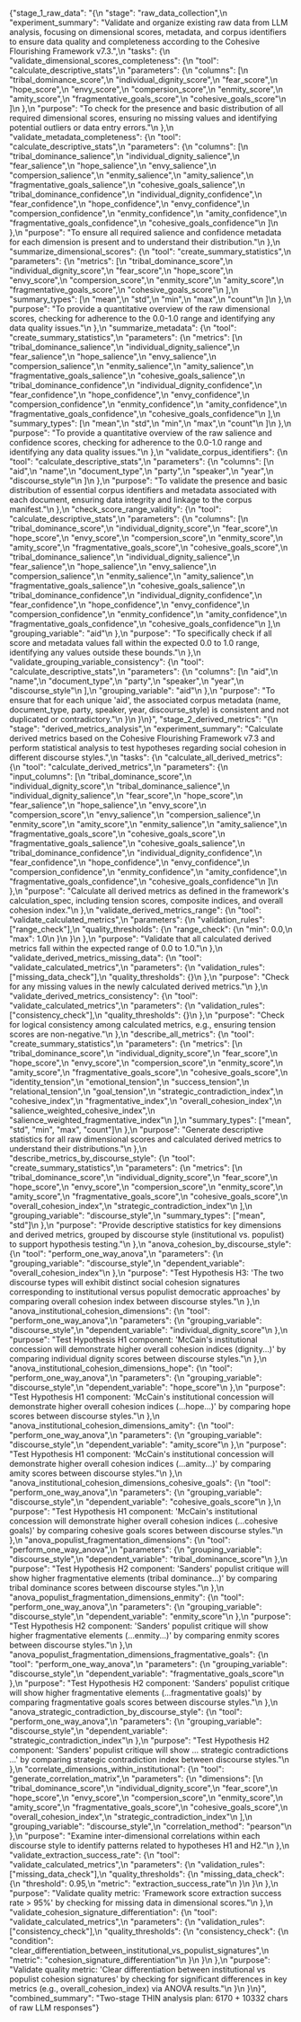 {"stage_1_raw_data": "{\n  \"stage\": \"raw_data_collection\",\n  \"experiment_summary\": \"Validate and organize existing raw data from LLM analysis, focusing on dimensional scores, metadata, and corpus identifiers to ensure data quality and completeness according to the Cohesive Flourishing Framework v7.3.\",\n  \"tasks\": {\n    \"validate_dimensional_scores_completeness\": {\n      \"tool\": \"calculate_descriptive_stats\",\n      \"parameters\": {\n        \"columns\": [\n          \"tribal_dominance_score\",\n          \"individual_dignity_score\",\n          \"fear_score\",\n          \"hope_score\",\n          \"envy_score\",\n          \"compersion_score\",\n          \"enmity_score\",\n          \"amity_score\",\n          \"fragmentative_goals_score\",\n          \"cohesive_goals_score\"\n        ]\n      },\n      \"purpose\": \"To check for the presence and basic distribution of all required dimensional scores, ensuring no missing values and identifying potential outliers or data entry errors.\"\n    },\n    \"validate_metadata_completeness\": {\n      \"tool\": \"calculate_descriptive_stats\",\n      \"parameters\": {\n        \"columns\": [\n          \"tribal_dominance_salience\",\n          \"individual_dignity_salience\",\n          \"fear_salience\",\n          \"hope_salience\",\n          \"envy_salience\",\n          \"compersion_salience\",\n          \"enmity_salience\",\n          \"amity_salience\",\n          \"fragmentative_goals_salience\",\n          \"cohesive_goals_salience\",\n          \"tribal_dominance_confidence\",\n          \"individual_dignity_confidence\",\n          \"fear_confidence\",\n          \"hope_confidence\",\n          \"envy_confidence\",\n          \"compersion_confidence\",\n          \"enmity_confidence\",\n          \"amity_confidence\",\n          \"fragmentative_goals_confidence\",\n          \"cohesive_goals_confidence\"\n        ]\n      },\n      \"purpose\": \"To ensure all required salience and confidence metadata for each dimension is present and to understand their distribution.\"\n    },\n    \"summarize_dimensional_scores\": {\n      \"tool\": \"create_summary_statistics\",\n      \"parameters\": {\n        \"metrics\": [\n          \"tribal_dominance_score\",\n          \"individual_dignity_score\",\n          \"fear_score\",\n          \"hope_score\",\n          \"envy_score\",\n          \"compersion_score\",\n          \"enmity_score\",\n          \"amity_score\",\n          \"fragmentative_goals_score\",\n          \"cohesive_goals_score\"\n        ],\n        \"summary_types\": [\n          \"mean\",\n          \"std\",\n          \"min\",\n          \"max\",\n          \"count\"\n        ]\n      },\n      \"purpose\": \"To provide a quantitative overview of the raw dimensional scores, checking for adherence to the 0.0-1.0 range and identifying any data quality issues.\"\n    },\n    \"summarize_metadata\": {\n      \"tool\": \"create_summary_statistics\",\n      \"parameters\": {\n        \"metrics\": [\n          \"tribal_dominance_salience\",\n          \"individual_dignity_salience\",\n          \"fear_salience\",\n          \"hope_salience\",\n          \"envy_salience\",\n          \"compersion_salience\",\n          \"enmity_salience\",\n          \"amity_salience\",\n          \"fragmentative_goals_salience\",\n          \"cohesive_goals_salience\",\n          \"tribal_dominance_confidence\",\n          \"individual_dignity_confidence\",\n          \"fear_confidence\",\n          \"hope_confidence\",\n          \"envy_confidence\",\n          \"compersion_confidence\",\n          \"enmity_confidence\",\n          \"amity_confidence\",\n          \"fragmentative_goals_confidence\",\n          \"cohesive_goals_confidence\"\n        ],\n        \"summary_types\": [\n          \"mean\",\n          \"std\",\n          \"min\",\n          \"max\",\n          \"count\"\n        ]\n      },\n      \"purpose\": \"To provide a quantitative overview of the raw salience and confidence scores, checking for adherence to the 0.0-1.0 range and identifying any data quality issues.\"\n    },\n    \"validate_corpus_identifiers\": {\n      \"tool\": \"calculate_descriptive_stats\",\n      \"parameters\": {\n        \"columns\": [\n          \"aid\",\n          \"name\",\n          \"document_type\",\n          \"party\",\n          \"speaker\",\n          \"year\",\n          \"discourse_style\"\n        ]\n      },\n      \"purpose\": \"To validate the presence and basic distribution of essential corpus identifiers and metadata associated with each document, ensuring data integrity and linkage to the corpus manifest.\"\n    },\n    \"check_score_range_validity\": {\n      \"tool\": \"calculate_descriptive_stats\",\n      \"parameters\": {\n        \"columns\": [\n          \"tribal_dominance_score\",\n          \"individual_dignity_score\",\n          \"fear_score\",\n          \"hope_score\",\n          \"envy_score\",\n          \"compersion_score\",\n          \"enmity_score\",\n          \"amity_score\",\n          \"fragmentative_goals_score\",\n          \"cohesive_goals_score\",\n          \"tribal_dominance_salience\",\n          \"individual_dignity_salience\",\n          \"fear_salience\",\n          \"hope_salience\",\n          \"envy_salience\",\n          \"compersion_salience\",\n          \"enmity_salience\",\n          \"amity_salience\",\n          \"fragmentative_goals_salience\",\n          \"cohesive_goals_salience\",\n          \"tribal_dominance_confidence\",\n          \"individual_dignity_confidence\",\n          \"fear_confidence\",\n          \"hope_confidence\",\n          \"envy_confidence\",\n          \"compersion_confidence\",\n          \"enmity_confidence\",\n          \"amity_confidence\",\n          \"fragmentative_goals_confidence\",\n          \"cohesive_goals_confidence\"\n        ],\n        \"grouping_variable\": \"aid\"\n      },\n      \"purpose\": \"To specifically check if all score and metadata values fall within the expected 0.0 to 1.0 range, identifying any values outside these bounds.\"\n    },\n    \"validate_grouping_variable_consistency\": {\n      \"tool\": \"calculate_descriptive_stats\",\n      \"parameters\": {\n        \"columns\": [\n          \"aid\",\n          \"name\",\n          \"document_type\",\n          \"party\",\n          \"speaker\",\n          \"year\",\n          \"discourse_style\"\n        ],\n        \"grouping_variable\": \"aid\"\n      },\n      \"purpose\": \"To ensure that for each unique 'aid', the associated corpus metadata (name, document_type, party, speaker, year, discourse_style) is consistent and not duplicated or contradictory.\"\n    }\n  }\n}", "stage_2_derived_metrics": "{\n  \"stage\": \"derived_metrics_analysis\",\n  \"experiment_summary\": \"Calculate derived metrics based on the Cohesive Flourishing Framework v7.3 and perform statistical analysis to test hypotheses regarding social cohesion in different discourse styles.\",\n  \"tasks\": {\n    \"calculate_all_derived_metrics\": {\n      \"tool\": \"calculate_derived_metrics\",\n      \"parameters\": {\n        \"input_columns\": [\n          \"tribal_dominance_score\",\n          \"individual_dignity_score\",\n          \"tribal_dominance_salience\",\n          \"individual_dignity_salience\",\n          \"fear_score\",\n          \"hope_score\",\n          \"fear_salience\",\n          \"hope_salience\",\n          \"envy_score\",\n          \"compersion_score\",\n          \"envy_salience\",\n          \"compersion_salience\",\n          \"enmity_score\",\n          \"amity_score\",\n          \"enmity_salience\",\n          \"amity_salience\",\n          \"fragmentative_goals_score\",\n          \"cohesive_goals_score\",\n          \"fragmentative_goals_salience\",\n          \"cohesive_goals_salience\",\n          \"tribal_dominance_confidence\",\n          \"individual_dignity_confidence\",\n          \"fear_confidence\",\n          \"hope_confidence\",\n          \"envy_confidence\",\n          \"compersion_confidence\",\n          \"enmity_confidence\",\n          \"amity_confidence\",\n          \"fragmentative_goals_confidence\",\n          \"cohesive_goals_confidence\"\n        ]\n      },\n      \"purpose\": \"Calculate all derived metrics as defined in the framework's calculation_spec, including tension scores, composite indices, and overall cohesion index.\"\n    },\n    \"validate_derived_metrics_range\": {\n      \"tool\": \"validate_calculated_metrics\",\n      \"parameters\": {\n        \"validation_rules\": [\"range_check\"],\n        \"quality_thresholds\": {\n          \"range_check\": {\n            \"min\": 0.0,\n            \"max\": 1.0\n          }\n        }\n      },\n      \"purpose\": \"Validate that all calculated derived metrics fall within the expected range of 0.0 to 1.0.\"\n    },\n    \"validate_derived_metrics_missing_data\": {\n      \"tool\": \"validate_calculated_metrics\",\n      \"parameters\": {\n        \"validation_rules\": [\"missing_data_check\"],\n        \"quality_thresholds\": {}\n      },\n      \"purpose\": \"Check for any missing values in the newly calculated derived metrics.\"\n    },\n    \"validate_derived_metrics_consistency\": {\n      \"tool\": \"validate_calculated_metrics\",\n      \"parameters\": {\n        \"validation_rules\": [\"consistency_check\"],\n        \"quality_thresholds\": {}\n      },\n      \"purpose\": \"Check for logical consistency among calculated metrics, e.g., ensuring tension scores are non-negative.\"\n    },\n    \"describe_all_metrics\": {\n      \"tool\": \"create_summary_statistics\",\n      \"parameters\": {\n        \"metrics\": [\n          \"tribal_dominance_score\",\n          \"individual_dignity_score\",\n          \"fear_score\",\n          \"hope_score\",\n          \"envy_score\",\n          \"compersion_score\",\n          \"enmity_score\",\n          \"amity_score\",\n          \"fragmentative_goals_score\",\n          \"cohesive_goals_score\",\n          \"identity_tension\",\n          \"emotional_tension\",\n          \"success_tension\",\n          \"relational_tension\",\n          \"goal_tension\",\n          \"strategic_contradiction_index\",\n          \"cohesive_index\",\n          \"fragmentative_index\",\n          \"overall_cohesion_index\",\n          \"salience_weighted_cohesive_index\",\n          \"salience_weighted_fragmentative_index\"\n        ],\n        \"summary_types\": [\"mean\", \"std\", \"min\", \"max\", \"count\"]\n      },\n      \"purpose\": \"Generate descriptive statistics for all raw dimensional scores and calculated derived metrics to understand their distributions.\"\n    },\n    \"describe_metrics_by_discourse_style\": {\n      \"tool\": \"create_summary_statistics\",\n      \"parameters\": {\n        \"metrics\": [\n          \"tribal_dominance_score\",\n          \"individual_dignity_score\",\n          \"fear_score\",\n          \"hope_score\",\n          \"envy_score\",\n          \"compersion_score\",\n          \"enmity_score\",\n          \"amity_score\",\n          \"fragmentative_goals_score\",\n          \"cohesive_goals_score\",\n          \"overall_cohesion_index\",\n          \"strategic_contradiction_index\"\n        ],\n        \"grouping_variable\": \"discourse_style\",\n        \"summary_types\": [\"mean\", \"std\"]\n      },\n      \"purpose\": \"Provide descriptive statistics for key dimensions and derived metrics, grouped by discourse style (institutional vs. populist) to support hypothesis testing.\"\n    },\n    \"anova_cohesion_by_discourse_style\": {\n      \"tool\": \"perform_one_way_anova\",\n      \"parameters\": {\n        \"grouping_variable\": \"discourse_style\",\n        \"dependent_variable\": \"overall_cohesion_index\"\n      },\n      \"purpose\": \"Test Hypothesis H3: 'The two discourse types will exhibit distinct social cohesion signatures corresponding to institutional versus populist democratic approaches' by comparing overall cohesion index between discourse styles.\"\n    },\n    \"anova_institutional_cohesion_dimensions\": {\n      \"tool\": \"perform_one_way_anova\",\n      \"parameters\": {\n        \"grouping_variable\": \"discourse_style\",\n        \"dependent_variable\": \"individual_dignity_score\"\n      },\n      \"purpose\": \"Test Hypothesis H1 component: 'McCain's institutional concession will demonstrate higher overall cohesion indices (dignity...)' by comparing individual dignity scores between discourse styles.\"\n    },\n    \"anova_institutional_cohesion_dimensions_hope\": {\n      \"tool\": \"perform_one_way_anova\",\n      \"parameters\": {\n        \"grouping_variable\": \"discourse_style\",\n        \"dependent_variable\": \"hope_score\"\n      },\n      \"purpose\": \"Test Hypothesis H1 component: 'McCain's institutional concession will demonstrate higher overall cohesion indices (...hope...)' by comparing hope scores between discourse styles.\"\n    },\n    \"anova_institutional_cohesion_dimensions_amity\": {\n      \"tool\": \"perform_one_way_anova\",\n      \"parameters\": {\n        \"grouping_variable\": \"discourse_style\",\n        \"dependent_variable\": \"amity_score\"\n      },\n      \"purpose\": \"Test Hypothesis H1 component: 'McCain's institutional concession will demonstrate higher overall cohesion indices (...amity...)' by comparing amity scores between discourse styles.\"\n    },\n    \"anova_institutional_cohesion_dimensions_cohesive_goals\": {\n      \"tool\": \"perform_one_way_anova\",\n      \"parameters\": {\n        \"grouping_variable\": \"discourse_style\",\n        \"dependent_variable\": \"cohesive_goals_score\"\n      },\n      \"purpose\": \"Test Hypothesis H1 component: 'McCain's institutional concession will demonstrate higher overall cohesion indices (...cohesive goals)' by comparing cohesive goals scores between discourse styles.\"\n    },\n    \"anova_populist_fragmentation_dimensions\": {\n      \"tool\": \"perform_one_way_anova\",\n      \"parameters\": {\n        \"grouping_variable\": \"discourse_style\",\n        \"dependent_variable\": \"tribal_dominance_score\"\n      },\n      \"purpose\": \"Test Hypothesis H2 component: 'Sanders' populist critique will show higher fragmentative elements (tribal dominance...)' by comparing tribal dominance scores between discourse styles.\"\n    },\n    \"anova_populist_fragmentation_dimensions_enmity\": {\n      \"tool\": \"perform_one_way_anova\",\n      \"parameters\": {\n        \"grouping_variable\": \"discourse_style\",\n        \"dependent_variable\": \"enmity_score\"\n      },\n      \"purpose\": \"Test Hypothesis H2 component: 'Sanders' populist critique will show higher fragmentative elements (...enmity...)' by comparing enmity scores between discourse styles.\"\n    },\n    \"anova_populist_fragmentation_dimensions_fragmentative_goals\": {\n      \"tool\": \"perform_one_way_anova\",\n      \"parameters\": {\n        \"grouping_variable\": \"discourse_style\",\n        \"dependent_variable\": \"fragmentative_goals_score\"\n      },\n      \"purpose\": \"Test Hypothesis H2 component: 'Sanders' populist critique will show higher fragmentative elements (...fragmentative goals)' by comparing fragmentative goals scores between discourse styles.\"\n    },\n    \"anova_strategic_contradiction_by_discourse_style\": {\n      \"tool\": \"perform_one_way_anova\",\n      \"parameters\": {\n        \"grouping_variable\": \"discourse_style\",\n        \"dependent_variable\": \"strategic_contradiction_index\"\n      },\n      \"purpose\": \"Test Hypothesis H2 component: 'Sanders' populist critique will show ... strategic contradictions ...' by comparing strategic contradiction index between discourse styles.\"\n    },\n    \"correlate_dimensions_within_institutional\": {\n      \"tool\": \"generate_correlation_matrix\",\n      \"parameters\": {\n        \"dimensions\": [\n          \"tribal_dominance_score\",\n          \"individual_dignity_score\",\n          \"fear_score\",\n          \"hope_score\",\n          \"envy_score\",\n          \"compersion_score\",\n          \"enmity_score\",\n          \"amity_score\",\n          \"fragmentative_goals_score\",\n          \"cohesive_goals_score\",\n          \"overall_cohesion_index\",\n          \"strategic_contradiction_index\"\n        ],\n        \"grouping_variable\": \"discourse_style\",\n        \"correlation_method\": \"pearson\"\n      },\n      \"purpose\": \"Examine inter-dimensional correlations within each discourse style to identify patterns related to hypotheses H1 and H2.\"\n    },\n    \"validate_extraction_success_rate\": {\n      \"tool\": \"validate_calculated_metrics\",\n      \"parameters\": {\n        \"validation_rules\": [\"missing_data_check\"],\n        \"quality_thresholds\": {\n          \"missing_data_check\": {\n            \"threshold\": 0.95,\n            \"metric\": \"extraction_success_rate\"\n          }\n        }\n      },\n      \"purpose\": \"Validate quality metric: 'Framework score extraction success rate > 95%' by checking for missing data in dimensional scores.\"\n    },\n    \"validate_cohesion_signature_differentiation\": {\n      \"tool\": \"validate_calculated_metrics\",\n      \"parameters\": {\n        \"validation_rules\": [\"consistency_check\"],\n        \"quality_thresholds\": {\n          \"consistency_check\": {\n            \"condition\": \"clear_differentiation_between_institutional_vs_populist_signatures\",\n            \"metric\": \"cohesion_signature_differentiation\"\n          }\n        }\n      },\n      \"purpose\": \"Validate quality metric: 'Clear differentiation between institutional vs populist cohesion signatures' by checking for significant differences in key metrics (e.g., overall_cohesion_index) via ANOVA results.\"\n    }\n  }\n}", "combined_summary": "Two-stage THIN analysis plan: 6170 + 10332 chars of raw LLM responses"}